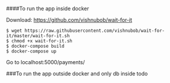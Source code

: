 ####To run the app inside docker

Download: https://github.com/vishnubob/wait-for-it

```
$ wget https://raw.githubusercontent.com/vishnubob/wait-for-it/master/wait-for-it.sh
$ chmod +x wait-for-it.sh
$ docker-compose build 
$ docker-compose up
```

Go to localhost:5000/payments/

###To run the app outside docker and only db inside
todo